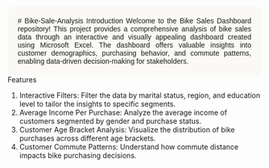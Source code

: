 <div style="background-color: #FAF9F6; padding: 20px; border-radius: 10px; font-family: Arial, sans-serif;text-align: justify;">
# Bike-Sale-Analysis
Introduction
Welcome to the Bike Sales Dashboard repository! This project provides a comprehensive analysis of bike sales data through an interactive and visually appealing dashboard created using Microsoft Excel. The dashboard offers valuable insights into customer demographics, purchasing behavior, and commute patterns, enabling data-driven decision-making for stakeholders.
</div>
<div>
Features
<ol>
<li>Interactive Filters: Filter the data by marital status, region, and education level to tailor the insights to specific segments.</li>
<li>Average Income Per Purchase: Analyze the average income of customers segmented by gender and purchase status.</li>
<li>Customer Age Bracket Analysis: Visualize the distribution of bike purchases across different age brackets.</li>
<li>Customer Commute Patterns: Understand how commute distance impacts bike purchasing decisions.</li>
</ol>
</div>
